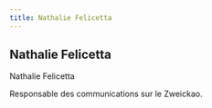 ```yaml
---
title: Nathalie Felicetta
---
```


Nathalie Felicetta
------------------

Nathalie Felicetta


Responsable des communications sur le Zweickao.

